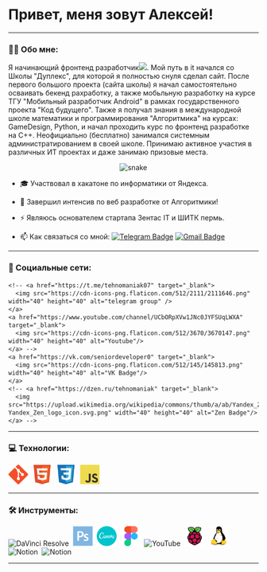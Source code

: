
# Привет, меня зовут Алексей!

---

### :man_technologist: Обо мне:

Я начинающий фронтенд разработчик<img src="https://media.giphy.com/media/WUlplcMpOCEmTGBtBW/giphy.gif" width="30px">. Мой путь в it начался со Школы "Дуплекс", для которой я полностью снуля сделал сайт. После первого большого проекта (сайта школы) я начал самостоятельно осваивать бекенд рахработку, а также мобьльную разработку на курсе ТГУ "Мобильный разработчик Android" в рамках государственного проекта "Код будущего". Также я получал знания в международной школе математики и программирования "Алгоритмика" на курсах: GameDesign, Python, и начал проходить курс по фронтенд разработке на C++. Неофициально (бесплатно) занимался системным администратированием в своей школе. Принимаю активное участия в различных ИТ проектах и даже занимаю призовые места.

<p align="center">
 <img width="600" src="assets/github-snake.svg" alt="snake"/>
</p>

- :mortar_board: Участвовал в хакатоне по информатики от Яндекса.

- :seedling: Завершил интенсив по веб разработке от Алгоритмики!

- :zap: Являюсь основателем стартапа Зентас IT и ШИТК пермь.

- :mailbox: Как связаться со мной: [![Telegram Badge](https://img.shields.io/badge/-filimonovalexey-blue?style=flat&logo=Telegram&logoColor=white)](https://t.me/fristyIT) [![Gmail Badge](https://img.shields.io/badge/-Gmail-red?style=flat&logo=Gmail&logoColor=white)](mailto:antalkon789@gmail.com)

---

### 🤝 Социальные сети:

  <div id="badges">

    <!-- <a href="https://t.me/tehnomaniak07" target="_blank">
      <img src="https://cdn-icons-png.flaticon.com/512/2111/2111646.png" width="40" height="40" alt="telegram group" />
    </a>
    <a href="https://www.youtube.com/channel/UCbORpXVw1JNc0JYFSUqLWXA" target="_blank">
      <img src="https://cdn-icons-png.flaticon.com/512/3670/3670147.png" width="40" height="40" alt="Youtube"/>
    </a> -->
    <a href="https://vk.com/seniordeveloper0" target="_blank">
      <img src="https://cdn-icons-png.flaticon.com/512/145/145813.png" width="40" height="40" alt="VK Badge"/>
    </a>
    <!-- <a href="https://dzen.ru/tehnomaniak" target="_blank">
      <img src="https://upload.wikimedia.org/wikipedia/commons/thumb/a/ab/Yandex_Zen_logo_icon.svg/1024px-Yandex_Zen_logo_icon.svg.png" width="40" height="40" alt="Zen Badge"/>
    </a> -->
  </div>

---

### 💻 Технологии:

<div>
  <img src="https://github.com/devicons/devicon/blob/master/icons/git/git-original.svg" title="git" alt="git" width="40" height="40"/>&nbsp
  <img src="https://github.com/devicons/devicon/blob/master/icons/html5/html5-original.svg" title="html5" alt="html5" width="40" height="40"/>&nbsp
  <img src="https://github.com/devicons/devicon/blob/master/icons/css3/css3-original.svg" title="css" alt="css" width="40" height="40"/>&nbsp
  <img src="https://github.com/devicons/devicon/blob/master/icons/javascript/javascript-original.svg" title="javascript" alt="javascript" width="40" height="40"/>&nbsp
 
</div>

---

### 🛠 Инструменты:

<div>
  <img src="https://upload.wikimedia.org/wikipedia/commons/9/90/DaVinci_Resolve_17_logo.svg" title="DaVinci Resolve" alt="DaVinci Resolve" width="40" height="40"/>&nbsp;
  <img src="https://github.com/devicons/devicon/blob/master/icons/photoshop/photoshop-plain.svg" title="photoshop" alt="photoshop" width="40" height="40"/>&nbsp;
  <img src="https://github.com/devicons/devicon/blob/master/icons/canva/canva-original.svg" title="canva" alt="canva" width="40" height="40"/>&nbsp;
  <img src="https://github.com/devicons/devicon/blob/master/icons/figma/figma-original.svg" title="figma" alt="figma" width="40" height="40"/>&nbsp;
  <img src="https://upload.wikimedia.org/wikipedia/commons/9/9e/YouTube_Logo_%282013-2017%29.svg" title="YouTube" alt="YouTube" width="40" height="40"/>&nbsp;
  <img src="https://github.com/devicons/devicon/blob/master/icons/raspberrypi/raspberrypi-original.svg" title="raspberrypi" alt="raspberrypi" width="40" height="40"/>&nbsp;
  <img src="https://github.com/devicons/devicon/blob/master/icons/linux/linux-original.svg" title="linux" alt="linux" width="40" height="40"/>&nbsp;
  <img src="https://upload.wikimedia.org/wikipedia/commons/e/e9/Notion-logo.svg" title="Notion" alt="Notion" width="40" height="40"/>&nbsp;
    <img src="https://upload.wikimedia.org/wikipedia/commons/thumb/1/15/Breezeicons-apps-48-blender.svg/1200px-Breezeicons-apps-48-blender.svg.png" title="Notion" alt="Notion" width="40" height="40"/>&nbsp;
</div>

---

<!-- ### 💻 Пройденные курсы:

| Курсы                                                           | Дата              |
| ----------------------------------------------------------------| :---------------: |
| algoritmika.org/GameDesign                                      | 09/2020 - 05/2021 |
| algoritmika.org/Python 1год                                     | 09/2021 - 05/2022 |
| algoritmika.org/Python 2год                                     | 09/2022 - 03/2023 |
| algoritmika.org/3d моделирование в Blender                      | 08/2023 - 09/2023 |
| stepik.org/Веб-разработка для начинающих: HTML и CSS            | 12/2022 - 01/2023 |
| stepik.org/JavaScript для начинающих                            | 01/2023 - 02/2023 |
| stepik.org/Web-технологии: начальный уровень                    | 01/2023 - 01/2023 |
| it-school.tgu-dpo.ru/Мобильный разработчик Android              | 09/2023 - xx/2024 |
| algoritmika.org/Фронтенд c++                                    | 09/2023 - 05/2024 |
| YouTube/Видеоуроки на разные темы                               | 05/2020 - xx/xxxx |
-->

